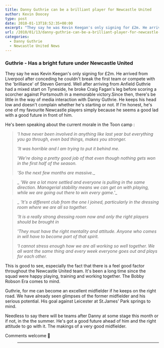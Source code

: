 ```yaml
---
title: Danny Guthrie can be a brilliant player for Newcastle United
author: Kevin Doocey
type: post
date: 2010-01-13T18:52:35+00:00
excerpt: "They say he was Kevin Keegan's only signing for £2m. He arrived from Liverpool after.."
url: /2010/01/13/danny-guthrie-can-be-a-brilliant-player-for-newcastle-united/
categories:
  - Danny Guthrie
  - Newcastle United News
---
```


### Guthrie - Has a bright future under Newcastle United

They say he was Kevin Keegan's only signing for £2m. He arrived from Liverpool after conceding he couldn't break the first team or compete with the 'brilliance' of Steven Gerrard. Well after arriving from Anfield Guthrie had a mixed start on Tyneside, he broke Craig Fagan's leg before scoring a scorcher against Portsmouth in a memorable victory.Since then, there's be little in  the way of media interaction with Danny Guthrie. He keeps his head low and doesn't complain whether he's starting or not. If I'm honest, he's one of my favourite Newcastle players simply because he seems a good lad with a good future in front of him.

He's been speaking about the current morale in the Toon camp :

> _'I have never been involved in anything like last year but everything you go through, even bad things, makes you stronger._
>
> _'It was horrible and I am trying to put it behind me._
>
> _'We're doing a pretty good job of that even though nothing gets won in the first half of the season._
>
> _'So the next few months are massive.__

>_  _'We are a lot more settled and everyone is pulling in the same direction. Managerial stability means we can get on with playing, while we are going out there to win every game.'__

>_  _'It's a different club from the one I joined, particularly in the dressing room where we are all so together._
>
> _'It is a really strong dressing room now and only the right players should be brought in_
>
> _'They must have the right mentality and attitude. Anyone who comes in will have to become part of that spirit._
>
> _'I cannot stress enough how we are all working so well together. We all want the same thing and every week everyone goes out and plays for each other._

This is good to see, especially the fact that there is a feel good factor throughout the Newcastle United team. It's been a long time since the squad were happy playing, training and working together. The Bobby Robson Era comes to mind.

Guthrie, for me can become an excellent midfielder if he keeps on the right road. We have already seen glimpses of the former midfielder and his serious potential. His goal against Leicester at St.James' Park springs to mind.

Needless to say there will be teams after Danny at some stage this month or if not, in the the summer. He's got a good future ahead of him and the right attitude to go with it. The makings of a very good midfielder.

Comments welcome 🙂

> __ __
